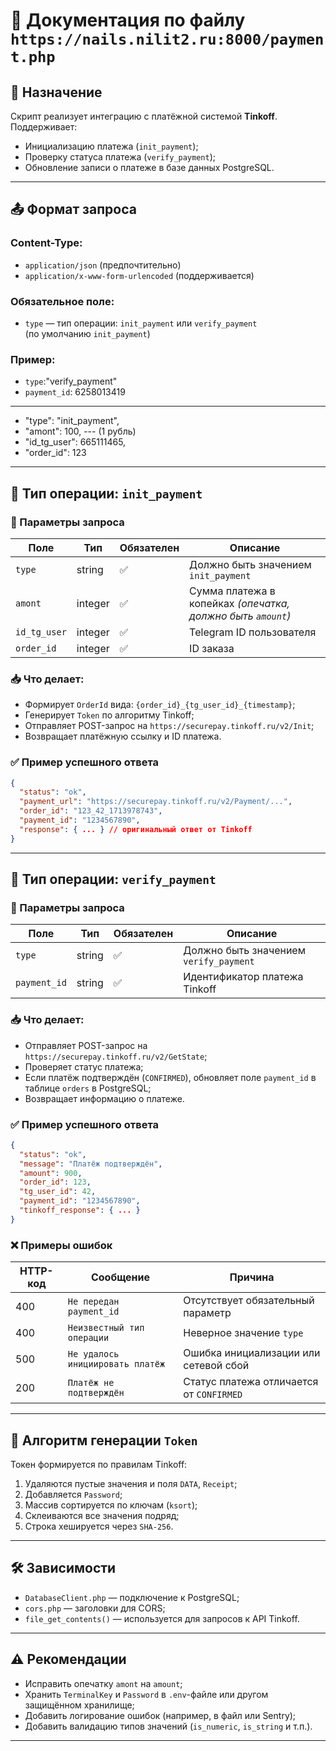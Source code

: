 
# 📄 Документация по файлу `https://nails.nilit2.ru:8000/payment.php`

## 📌 Назначение

Скрипт реализует интеграцию с платёжной системой **Tinkoff**. Поддерживает:
- Инициализацию платежа (`init_payment`);
- Проверку статуса платежа (`verify_payment`);
- Обновление записи о платеже в базе данных PostgreSQL.

---

## 📤 Формат запроса

### Content-Type:
- `application/json` (предпочтительно)
- `application/x-www-form-urlencoded` (поддерживается)

### Обязательное поле:
- `type` — тип операции: `init_payment` или `verify_payment`  
  (по умолчанию `init_payment`)

### Пример:
- `type`:"verify_payment"
- `payment_id`: 6258013419
---
- "type": "init_payment",
- "amont": 100,               --- (1 рубль)
- "id_tg_user": 665111465,
- "order_id": 123
---

## 🔁 Тип операции: `init_payment`

### 🔧 Параметры запроса

| Поле         | Тип     | Обязателен | Описание                           |
|--------------|----------|------------|------------------------------------|
| `type`       | string   | ✅          | Должно быть значением `init_payment` |
| `amont`      | integer  | ✅          | Сумма платежа в копейках *(опечатка, должно быть `amount`)* |
| `id_tg_user` | integer  | ✅          | Telegram ID пользователя           |
| `order_id`   | integer  | ✅          | ID заказа                          |

### 📥 Что делает:
- Формирует `OrderId` вида: `{order_id}_{tg_user_id}_{timestamp}`;
- Генерирует `Token` по алгоритму Tinkoff;
- Отправляет POST-запрос на `https://securepay.tinkoff.ru/v2/Init`;
- Возвращает платёжную ссылку и ID платежа.

### ✅ Пример успешного ответа

```json
{
  "status": "ok",
  "payment_url": "https://securepay.tinkoff.ru/v2/Payment/...",
  "order_id": "123_42_1713978743",
  "payment_id": "1234567890",
  "response": { ... } // оригинальный ответ от Tinkoff
}
```

---

## 🔁 Тип операции: `verify_payment`

### 🔧 Параметры запроса

| Поле         | Тип    | Обязателен | Описание                         |
|--------------|--------|------------|----------------------------------|
| `type`       | string | ✅          | Должно быть значением `verify_payment` |
| `payment_id` | string | ✅          | Идентификатор платежа Tinkoff    |

### 📥 Что делает:
- Отправляет POST-запрос на `https://securepay.tinkoff.ru/v2/GetState`;
- Проверяет статус платежа;
- Если платёж подтверждён (`CONFIRMED`), обновляет поле `payment_id` в таблице `orders` в PostgreSQL;
- Возвращает информацию о платеже.

### ✅ Пример успешного ответа

```json
{
  "status": "ok",
  "message": "Платёж подтверждён",
  "amount": 900,
  "order_id": 123,
  "tg_user_id": 42,
  "payment_id": "1234567890",
  "tinkoff_response": { ... }
}
```

### ❌ Примеры ошибок

| HTTP-код | Сообщение                         | Причина                               |
|----------|----------------------------------|----------------------------------------|
| 400      | `Не передан payment_id`          | Отсутствует обязательный параметр     |
| 400      | `Неизвестный тип операции`       | Неверное значение `type`              |
| 500      | `Не удалось инициировать платёж` | Ошибка инициализации или сетевой сбой |
| 200      | `Платёж не подтверждён`          | Статус платежа отличается от `CONFIRMED` |

---

## 🔐 Алгоритм генерации `Token`

Токен формируется по правилам Tinkoff:

1. Удаляются пустые значения и поля `DATA`, `Receipt`;
2. Добавляется `Password`;
3. Массив сортируется по ключам (`ksort`);
4. Склеиваются все значения подряд;
5. Строка хешируется через `SHA-256`.

---

## 🛠 Зависимости

- `DatabaseClient.php` — подключение к PostgreSQL;
- `cors.php` — заголовки для CORS;
- `file_get_contents()` — используется для запросов к API Tinkoff.

---

## ⚠️ Рекомендации

- Исправить опечатку `amont` на `amount`;
- Хранить `TerminalKey` и `Password` в `.env`-файле или другом защищённом хранилище;
- Добавить логирование ошибок (например, в файл или Sentry);
- Добавить валидацию типов значений (`is_numeric`, `is_string` и т.п.).

---
